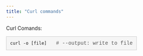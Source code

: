 ```yaml
---
title: "Curl commands"
---
```


Curl Comands:

<div style="background-color: #f5f5f5; border: 1px solid #ccc; padding: 10px; margin-bottom: 10px; display: inline-block; font-family: 'Courier New', Courier, monospace;">
  <code>curl -o [file] </code> <!-- Your command here -->
  <span style="margin-left: 10px; color: #555;"># --output: write to file</span>
</div>